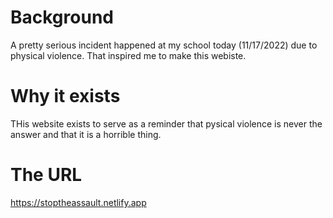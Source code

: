 # Background
A pretty serious incident happened at my school today (11/17/2022) due to physical violence. That inspired me to make this webiste.
# Why it exists
THis website exists to serve as a reminder that pysical violence is never the answer and that it is a horrible thing.
# The URL
https://stoptheassault.netlify.app
